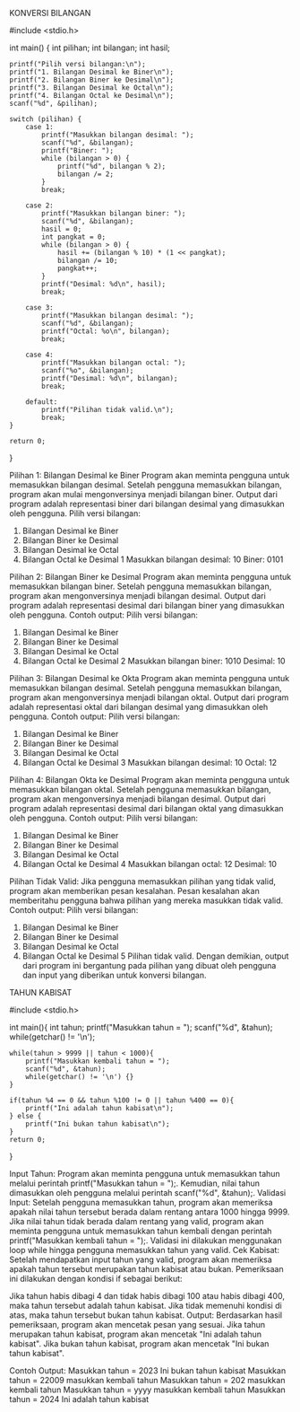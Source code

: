 KONVERSI BILANGAN

#include <stdio.h>

int main() {
    int pilihan;
    int bilangan;
    int hasil;

    printf("Pilih versi bilangan:\n");
    printf("1. Bilangan Desimal ke Biner\n");
    printf("2. Bilangan Biner ke Desimal\n");
    printf("3. Bilangan Desimal ke Octal\n");
    printf("4. Bilangan Octal ke Desimal\n");
    scanf("%d", &pilihan);

    switch (pilihan) {
        case 1:
            printf("Masukkan bilangan desimal: ");
            scanf("%d", &bilangan);
            printf("Biner: ");
            while (bilangan > 0) {
                printf("%d", bilangan % 2);
                bilangan /= 2;
            }
            break;

        case 2:
            printf("Masukkan bilangan biner: ");
            scanf("%d", &bilangan);
            hasil = 0;
            int pangkat = 0;
            while (bilangan > 0) {
                hasil += (bilangan % 10) * (1 << pangkat);
                bilangan /= 10;
                pangkat++;
            }
            printf("Desimal: %d\n", hasil);
            break;

        case 3:
            printf("Masukkan bilangan desimal: ");
            scanf("%d", &bilangan);
            printf("Octal: %o\n", bilangan);
            break;

        case 4:
            printf("Masukkan bilangan octal: ");
            scanf("%o", &bilangan);
            printf("Desimal: %d\n", bilangan);
            break;

        default:
            printf("Pilihan tidak valid.\n");
            break;
    }

    return 0;
}

Pilihan 1: Bilangan Desimal ke Biner
Program akan meminta pengguna untuk memasukkan bilangan desimal.
Setelah pengguna memasukkan bilangan, program akan mulai mengonversinya menjadi bilangan biner.
Output dari program adalah representasi biner dari bilangan desimal yang dimasukkan oleh pengguna.
Pilih versi bilangan:
1. Bilangan Desimal ke Biner
2. Bilangan Biner ke Desimal
3. Bilangan Desimal ke Octal
4. Bilangan Octal ke Desimal
1
Masukkan bilangan desimal: 10
Biner: 0101

Pilihan 2: Bilangan Biner ke Desimal
Program akan meminta pengguna untuk memasukkan bilangan biner.
Setelah pengguna memasukkan bilangan, program akan mengonversinya menjadi bilangan desimal.
Output dari program adalah representasi desimal dari bilangan biner yang dimasukkan oleh pengguna.
Contoh output:
Pilih versi bilangan:
1. Bilangan Desimal ke Biner
2. Bilangan Biner ke Desimal
3. Bilangan Desimal ke Octal
4. Bilangan Octal ke Desimal
2
Masukkan bilangan biner: 1010
Desimal: 10

Pilihan 3: Bilangan Desimal ke Okta
Program akan meminta pengguna untuk memasukkan bilangan desimal.
Setelah pengguna memasukkan bilangan, program akan mengonversinya menjadi bilangan oktal.
Output dari program adalah representasi oktal dari bilangan desimal yang dimasukkan oleh pengguna.
Contoh output:
Pilih versi bilangan:
1. Bilangan Desimal ke Biner
2. Bilangan Biner ke Desimal
3. Bilangan Desimal ke Octal
4. Bilangan Octal ke Desimal
3
Masukkan bilangan desimal: 10
Octal: 12

Pilihan 4: Bilangan Okta ke Desimal
Program akan meminta pengguna untuk memasukkan bilangan oktal.
Setelah pengguna memasukkan bilangan, program akan mengonversinya menjadi bilangan desimal.
Output dari program adalah representasi desimal dari bilangan oktal yang dimasukkan oleh pengguna.
Contoh output:
Pilih versi bilangan:
1. Bilangan Desimal ke Biner
2. Bilangan Biner ke Desimal
3. Bilangan Desimal ke Octal
4. Bilangan Octal ke Desimal
4
Masukkan bilangan octal: 12
Desimal: 10

Pilihan Tidak Valid:
Jika pengguna memasukkan pilihan yang tidak valid, program akan memberikan pesan kesalahan.
Pesan kesalahan akan memberitahu pengguna bahwa pilihan yang mereka masukkan tidak valid.
Contoh output:
Pilih versi bilangan:
1. Bilangan Desimal ke Biner
2. Bilangan Biner ke Desimal
3. Bilangan Desimal ke Octal
4. Bilangan Octal ke Desimal
5
Pilihan tidak valid.
Dengan demikian, output dari program ini bergantung pada pilihan yang dibuat oleh pengguna dan input yang diberikan untuk konversi bilangan.

 
 
 TAHUN KABISAT

#include <stdio.h>

int main(){
    int tahun;
        printf("Masukkan tahun = ");
        scanf("%d", &tahun);
        while(getchar() != '\n');

    while(tahun > 9999 || tahun < 1000){
        printf("Masukkan kembali tahun = ");
        scanf("%d", &tahun);
        while(getchar() != '\n') {}
    }
        
    if(tahun %4 == 0 && tahun %100 != 0 || tahun %400 == 0){
        printf("Ini adalah tahun kabisat\n");
    } else {
        printf("Ini bukan tahun kabisat\n");
    }
    return 0;
}


Input Tahun: Program akan meminta pengguna untuk memasukkan tahun melalui perintah printf("Masukkan tahun = ");.
Kemudian, nilai tahun dimasukkan oleh pengguna melalui perintah scanf("%d", &tahun);.
Validasi Input: Setelah pengguna memasukkan tahun, program akan memeriksa apakah nilai tahun tersebut berada dalam rentang antara 1000 hingga 9999.
Jika nilai tahun tidak berada dalam rentang yang valid, 
program akan meminta pengguna untuk memasukkan tahun kembali dengan perintah printf("Masukkan kembali tahun = ");.
Validasi ini dilakukan menggunakan loop while hingga pengguna memasukkan tahun yang valid.
Cek Kabisat: Setelah mendapatkan input tahun yang valid, program akan memeriksa apakah tahun tersebut merupakan tahun kabisat atau bukan.
Pemeriksaan ini dilakukan dengan kondisi if sebagai berikut:

Jika tahun habis dibagi 4 dan tidak habis dibagi 100 atau habis dibagi 400, maka tahun tersebut adalah tahun kabisat.
Jika tidak memenuhi kondisi di atas, maka tahun tersebut bukan tahun kabisat.
Output: Berdasarkan hasil pemeriksaan, program akan mencetak pesan yang sesuai. Jika tahun merupakan tahun kabisat, program akan mencetak "Ini adalah tahun kabisat". Jika bukan tahun kabisat, 
program akan mencetak "Ini bukan tahun kabisat".

Contoh Output:
Masukkan tahun = 2023
Ini bukan tahun kabisat
Masukkan tahun = 22009
masukkan kembali tahun
Masukkan tahun = 202
masukkan kembali tahun
Masukkan tahun = yyyy
masukkan kembali tahun
Masukkan tahun = 2024
Ini adalah tahun kabisat
